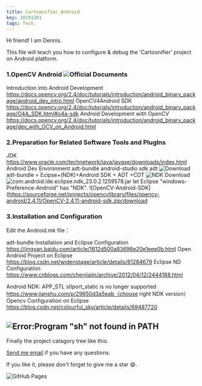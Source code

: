 ```yaml
---
title: Cartoonifier_Android
key: 20191201
tags: Tech.
---
```

Hi friend! I am Dennis.

This file will teach you how to configure & debug the 'Cartoonifier' project on Android platform.

<!--more-->

### 1.OpenCV Android ![Official Documents](https://opencv.org/android/)

Introduction into Android Development
https://docs.opencv.org/2.4/doc/tutorials/introduction/android_binary_package/android_dev_intro.html
OpenCV4Android SDK
https://docs.opencv.org/2.4/doc/tutorials/introduction/android_binary_package/O4A_SDK.html#o4a-sdk
Android Development with OpenCV
https://docs.opencv.org/2.4/doc/tutorials/introduction/android_binary_package/dev_with_OCV_on_Android.html

### 2.Preparation for Related Software Tools and PlugIns

JDK https://www.oracle.com/technetwork/java/javase/downloads/index.html
Android Dev Environment adt-bundle android-studio sdk adt 
![Download](https://blog.csdn.net/u013758456/article/details/51939104)
adt-bundle = Ecipse+(NDK)+Android SDK + ADT +CDT
![NDK Download](https://developer.android.google.cn/ndk/downloads)
![com.android.ide.eclipse.ndk_23.0.2.1259578.jar](https://pan.baidu.com/s/1jHSkCZG?fid=710081727453245) let Eclipse "windows-Preference-Android" has "NDK".
![OpenCV-Android-SDK](https://sourceforge.net/projects/opencvlibrary/files/opencv-android/2.4.11/OpenCV-2.4.11-android-sdk.zip/download

### 3.Installation and Configuration

Edit the Android.mk file：

adt-bundle Installation and Eclipse Configuration
https://jingyan.baidu.com/article/1612d500a83696e20e1eee0b.html
Open Android Project on Eclipse
https://blog.csdn.net/widenstage/article/details/81284679
Eclipse ND Configuration
https://www.cnblogs.com/chenjiajin/archive/2012/04/12/2444188.html

Android NDK: APP_STL stlport_static is no longer supported
https://www.jianshu.com/p/29650d3a5eab（choose right NDK version）
Opencv Configuration on Eclipse
https://blog.csdn.net/colourful_sky/article/details/69487720

![Error:Program "sh" not found in PATH](https://blog.csdn.net/qingyanyichen/article/details/51153419)
--------------------------------------------------------------------------------
Finally the project catagory tree like this:

<!--more-->
[Send me email](mailto:zhanghaitao@estun.com) if you have any questions.

If you like it, please don't forget to give me a star :smile:.

![GitHub Pages](https://github.com/orgs/EstunSWRD/teams/wetogo_pc_software) 
